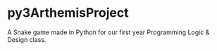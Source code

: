 # py3ArthemisProject
A Snake game made in Python for our first year Programming Logic &amp; Design class.
